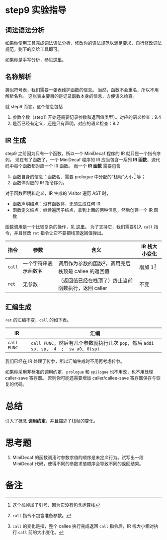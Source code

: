 # step9 实验指导

## 词法语法分析
如果你使用工具完成词法语法分析，修改你的语法规范以满足要求，自行修改词法规范，剩下的交给工具即可。

如果你是手写分析，参见[这里](./manual-parser.md)。

## 名称解析
类似符号表，我们需要一张表维护函数的信息。
当然，函数不会重名，所以不用解析名称。
这张表主要目的是记录函数本身的信息，方便语义检查。

就 step9 而言，这个信息包括
1. 参数个数（step11 开始还需要记录参数和返回值类型）。对应的语义检查：9.4
2. 是否已经有定义，还是只有声明。对应的语义检查：9.2

## IR 生成
step9 之前因为只有一个函数，所以一个 MiniDecaf 程序的 IR 就只是一个指令序列。
现在有了函数了，一个 MiniDecaf 程序的 IR 应当包含一系列 **IR 函数**，源代码中每个函数都对应一个 IR 函数。
而一个 **IR 函数** 需要包含
1. 函数自身的信息：函数名、需要 prologue 中分配的“栈帧”大小 [^3] 等；
2. 函数体对应的 IR 指令序列。

对于函数声明和定义，IR 生成的 Visitor 遍历 AST 时，
* 函数声明结点：没有函数体，无须生成任何 IR
* 函数定义结点：继续遍历子结点，拿到上面的两种信息，然后创建一个 IR 函数

函数调用是一个比较复杂的操作，见 [这里](./calling.md)。
为了支持它，我们需要引入 `call` 指令，并且修改 `ret` 指令让它不要把栈顶返回值弹出。

| 指令 | 参数 | 含义 | IR 栈大小变化 |
| --- | --- | --- | --- |
| `call` | 一个字符串表示函数名 | 调用作为参数的函数[^1]，调用完后栈顶是 callee 的返回值 | 增加 1[^2] |
| `ret` | 无参数 | （返回值已经在栈顶了）终止当前函数执行，返回 caller | 不变 |

## 汇编生成
`ret` 的汇编不变，`call` 的如下表。

| IR       | 汇编                                                |
| ---      | ---                                                 |
| `call FUNC` | `call FUNC`，然后有几个参数就执行几次 `pop`，然后 `addi sp, sp, -4  ;  sw a0, 0(sp)` |

我们已经在 IR 处理了传参，所以汇编生成时不用再考虑传参。

如果你采用非标准的调用约定，`prologue` 和 `epilogue` 也不用改，也不用处理 caller-save 寄存器。
否则你可能还需要增加 caller/callee-save 寄存器保存与恢复的代码。

# 总结
引入了概念 **调用约定**，并且描述了栈帧的变化。

# 思考题
1. MiniDecaf 的函数调用时参数求值的顺序是未定义行为。试写出一段 MiniDecaf 代码，使得不同的参数求值顺序会导致不同的返回结果。

# 备注
[^1]: `call` 指令不包含准备参数。
[^2]: `call` 的变化是指，整个 callee 执行完成返回 `call` 指令后，IR 栈大小相对执行 `call` 前的大小变化。
[^3]: 这个栈帧加了引号，因为它没有包含运算栈
